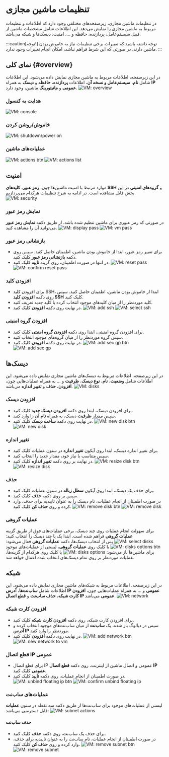 # تنظیمات ماشین مجازی

در تنظیمات ماشین مجازی، زیرصفحه‌های مختلفی وجود دارد که اطلاعات و تنظیمات مربوط به ماشین مجازی را نمایش می‌دهد. این اطلاعات شامل مشخصات ماشین از قبیل سیستم‌عامل، پردازنده، حافظه و ...، امنیت، دیسک‌ها و شبکه می‌باشد.

:::caution[توجه!]
توجه داشته باشید که تغییرات برخی تنظیمات نیاز به خاموش بودن ماشین دارند. در صورتی که این شرط فراهم نباشد، امکان انجام تغییرات وجود ندارد.
:::

## نمای کلی {#overview}

در این زیرصفحه، اطلاعات مربوط به ماشین مجازی نمایش داده می‌شود. این اطلاعات شامل **نام**، **سیستم‌عامل و نسخه آن**، اطلاعات **پردازنده**، **حافظه** و **دیسک** به همراه **IP عمومی** و **مانیتورینگ** ماشین، وجود دارد.
![VM: overview](vm-overview.png)

### هدایت به کنسول

![VM: console](console.png)

### خاموش/روشن کردن

![VM: shutdown/power on](shutdown.png)

### عملیات‌های ماشین

![VM: actions btn](vm-actions.png)
![VM: actions list](vm-actions-list.png)

## امنیت

موارد مرتبط با امنیت ماشین‌ها چون، **رمز عبور**، **کلیدهای SSH** و **گروه‌های امنیتی** در این بخش قابل مشاهده است. در ادامه به شرح تنظیمات هرکدام می‌پردازیم.
![VM: security](security.png)

### نمایش رمز عبور

در صورتی که رمز عبوری برای ماشین تنظیم شده باشد، از طریق دکمه **نمایش رمز عبور** می‌توانید آن را مشاهده کنید.
![VM: display pass](display-password.png)
![VM: vm pass](vm-password.png)

### بازنشانی رمز عبور

- برای تغییر رمز عبور، ابتدا از خاموش بودن ماشین، اطمینان حاصل کنید. سپس روی دکمه **بازنشانی رمز عبور** کلیک کنید.
- در انتها در صورت اطمینان، روی گزینه **تایید** کلیک کنید.
  ![VM: reset pass](reset-password.png)
  ![VM: confirm reset pass](confirm-reset-password.png)

### افزودن کلید

- برای افزودن کلید SSH، ابتدا از خاموش بودن ماشین، اطمینان حاصل کنید. سپس روی دکمه **افزودن کلید SSH** کلیک کنید.
- کلید موردنظر را از میان کلیدهای موجود انتخاب کرده یا کلید جدید تعریف کنید.
- در نهایت روی دکمه **افزودن** کلیک کنید.
  ![VM: add ssh](add-sshkey-vm.png)
  ![VM: select ssh](select-ssh-key.png)

### افزودن گروه امنیتی

- برای افزودن گروه امنیتی، ابتدا روی دکمه **افزودن گروه امنیتی** کلیک کنید.
- سپس گروه موردنظر را از میان گروه‌های موجود انتخاب کنید.
- در نهایت روی دکمه **افزودن** کلیک کنید.
  ![VM: add sec gp btn](add-sec-gp-to-vm.png)
  ![VM: add sec gp](add-sec-gp.png)

## دیسک‌ها

در این زیرصفحه، اطلاعات مربوط به دیسک‌های ماشین مجازی نمایش داده می‌شود. این اطلاعات شامل **وضعیت**، **نام**، **نوع دیسک**، **ظرفیت** و ... به همراه عملیات‌هایی چون، **افزودن**، **حذف** و **تغییر اندازه** می‌باشد.
![VM: disks](disks.png)

### افزودن دیسک

- برای افزودن دیسک، ابتدا روی دکمه **افزودن دیسک جدید** کلیک کنید.
- سپس مقدار **ظرفیت** دیسک، به همراه **نام** آن را وارد کنید.
- در نهایت روی دکمه **ساخت دیسک** کلیک کنید.
  ![VM: new disk btn](new-disk-btn.png)
  ![VM: new disk](new-disk.png)

### تغییر اندازه

- برای تغییر اندازه دیسک، ابتدا روی آیکون **تغییر اندازه** در ستون عملیات کلیک کنید.
- سپس متناسب با نیاز خود، مقدار جدید را انتخاب کنید.
- در نهایت بر روی دکمه **تغییر اندازه** کلیک کنید.
  ![VM: resize disk btn](disk-resize-btn.png)
  ![VM: resize disk](disk-resize.png)

### حذف

- برای حذف یک دیسک، ابتدا روی آیکون **سطل زباله** در ستون عملیات کلیک کنید.
- سپس بر روی دکمه **حذف** کلیک کنید.
- در صورت اطمینان از انجام عملیات، نام دیسک را به عنوان تاییدیه برای حذف، وارد کرده و روی **حذف کن** کلیک کنید.
  ![VM: remove disk btn](remove-disk.png)
  ![VM: remove disk](remove-disk-confirm.png)

### عملیات گروهی

برای سهولت انجام عملیات روی چند دیسک، برخی عملیات‌های فوق از طریق گزینه **عملیات گروهی** فراهم شده است. ابتدا یک یا چند دیسک را انتخاب کنید:
![VM: select disks](select-multi-disks.png)
پس از انتخاب دیسک‌ها، دکمه **عملیات گروهی** فعال می‌شود:
![VM: disks options btn](disks-options-btn.png)
با کلیک روی **عملیات گروهی**، لیستی از عملیات‌های موجود برای ماشین‌ها باز می‌شود:
![VM: disks options](disks-options.png)
با کلیک روی هرکدام از گزینه‌ها، عملیات موردنظر بر روی تمام دیسک‌های انتخاب شده اعمال خواهد شد.

## شبکه

در این زیرصفحه، اطلاعات مربوط به شبکه‌های ماشین مجازی نمایش داده می‌شود. این اطلاعات شامل **ساب‌نت‌ها**، **آدرس IP عمومی** و ... به همراه عملیات‌هایی چون، **افزودن کارت شبکه**، **حذف ساب‌نت** و **قطع اتصال IP عمومی** می‌باشد.
![VM: network](network.png)

### افزودن کارت شبکه

- برای افزودن کارت شبکه، روی دکمه **افزودن کارت شبکه** کلیک کنید.
- سپس در دیالوگ باز شده، یک **ساب‌نت** از میان ساب‌نت‌های موجود انتخاب کرده و **آدرس IP** موردنظر را وارد کنید.
- در نهایت روی دکمه **افزودن** کلیک کنید.
  ![VM: add network btn](add-new-network-btn.png)
  ![VM: new network to vm](new-network-to-vm.png)

### قطع اتصال IP عمومی

- برای قطع اتصال IP عمومی و اتصال ماشین از اینترنت، روی دکمه **قطع اتصال IP عمومی** کلیک کنید.
- در صورت اطمینان از انجام عملیات، روی دکمه **تایید** کلیک کنید.
  ![VM: unbind floating ip btn](unbind-floating-ip-btn.png)
  ![VM: confirm unbind floating ip](unbind-floating-ip-from-vm.png)

### عملیات‌های ساب‌نت

لیستی از عملیات‌های موجود برای ساب‌نت‌ها از طریق دکمه سه نقطه در ستون **عملیات** قابل دسترسی می‌باشد:
![VM: subnet actions](subnet-actions-btn.png)

#### حذف ساب‌نت

- برای حذف یک ساب‌نت، روی دکمه **حذف** کلیک کنید.
- در صورت اطمینان از انجام عملیات، نام ساب‌نت را به عنوان تاییدیه برای حذف، وارد کرده و روی **حذف کن** کلیک کنید.
  ![VM: remove subnet btn](remove-subnet-btn.png)
  ![VM: remove subnet](remove-subnet-vm.png)

